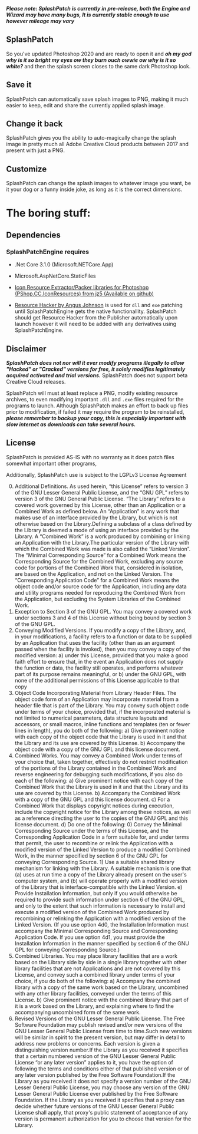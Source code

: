 ***Please note: SplashPatch is currently in pre-release, both the Engine and Wizard may have many bugs, It is currently stable enough to use however mileage may vary***

## SplashPatch
So you've updated Photoshop 2020 and are ready to open it and ***oh my god why is it so bright my eyes ow they burn ouch owwie ow why is it so white?*** and then the splash screen closes to the same dark Photoshop look.
## Save it
SplashPatch can automatically save splash images to PNG, making it much easier to keep, edit and share the currently applied splash image. 
## Change it back
SplashPatch gives you the ability to auto-magically change the splash image in pretty much all Adobe Creative Cloud products between 2017 and present with just a PNG.
## Customize
SplashPatch can change the splash images to whatever image you want, be it your dog or a funny inside joke, as long as it is the correct dimensions.

# The boring stuff:

## Dependencies

### SplashPatchEngine requires

- .Net Core 3.1.0 (Microsoft.NETCore.App)
- Microsoft.AspNetCore.StaticFiles
- [Icon Resource Extractor/Packer libraries for Photoshop (PShop.CC.IconResources) from jz5 (Available on github)](https://github.com/jz5/pshop)

- [Resource Hacker by Angus Johnson](http://www.angusj.com/resourcehacker/) is used for `dll` and `exe` patching until SplashPatchEngine gets the native functionallity. SplashPatch should get Resource Hacker from the Publisher automatically upon launch however it will need to be added with any derivatives using SplashPatchEngine.

## Disclaimer
***SplashPatch does not nor will it ever modify programs illegally to allow "Hacked" or "Cracked" versions for free, it solely modifies legitimately acquired activated and trial versions.*** SplashPatch does not support beta Creative Cloud releases.

SplashPatch will must at least replace a PNG, modify existing resource archives, to even modifying important `.dll` and `.exe` files required for the programs to launch. Although SplashPatch makes an effort to back up files prior to modification, if failed it may require the program to be reinstalled, ***please remember to backup your copy, this is especially important with slow internet as downloads can take several hours.***

## License

SplashPatch is provided AS-IS with no warranty as it does patch files somewhat important other programs,

Additionally, SplashPatch use is subject to the LGPLv3 License Agreement

 0. Additional Definitions.
As used herein, “this License” refers to version 3 of the GNU Lesser General Public License, and the “GNU GPL” refers to version 3 of the GNU General Public License.
“The Library” refers to a covered work governed by this License, other than an Application or a Combined Work as defined below.
An “Application” is any work that makes use of an interface provided by the Library, but which is not otherwise based on the Library.Defining a subclass of a class defined by the Library is deemed a mode of using an interface provided by the Library.
A “Combined Work” is a work produced by combining or linking an Application with the Library.The particular version of the Library with which the Combined Work was made is also called the “Linked Version”.
The “Minimal Corresponding Source” for a Combined Work means the Corresponding Source for the Combined Work, excluding any source code for portions of the Combined Work that, considered in isolation, are based on the Application, and not on the Linked Version.
The “Corresponding Application Code” for a Combined Work means the object code and/or source code for the Application, including any data and utility programs needed for reproducing the Combined Work from the Application, but excluding the System Libraries of the Combined Work.
 1. Exception to Section 3 of the GNU GPL.
You may convey a covered work under sections 3 and 4 of this License without being bound by section 3 of the GNU GPL.
 2. Conveying Modified Versions.
If you modify a copy of the Library, and, in your modifications, a facility refers to a function or data to be supplied by an Application that uses the facility (other than as an argument passed when the facility is invoked), then you may convey a copy of the modified version:
	a) under this License, provided that you make a good faith effort to ensure that, in the event an Application does not supply the function or data, the facility still operates, and performs whatever part of its purpose remains meaningful, or
	b) under the GNU GPL, with none of the additional permissions of this License applicable to that copy
 3. Object Code Incorporating Material from Library Header Files.
The object code form of an Application may incorporate material from a header file that is part of the Library. You may convey such object code under terms of your choice, provided that, if the incorporated material is not limited to numerical parameters, data structure layouts and accessors, or small macros, inline functions and templates (ten or fewer lines in length), you do both of the following:
	a) Give prominent notice with each copy of the object code that the Library is used in it and that the Library and its use are covered by this License.
	b) Accompany the object code with a copy of the GNU GPL and this license document.
 4. Combined Works.
You may convey a Combined Work under terms of your choice that, taken together, effectively do not restrict modification of the portions of the Library contained in the Combined Work and reverse engineering for debugging such modifications, if you also do each of the following:
	a) Give prominent notice with each copy of the Combined Work that the Library is used in it and that the Library and its use are covered by this License.
	b) Accompany the Combined Work with a copy of the GNU GPL and this license document.
	c) For a Combined Work that displays copyright notices during execution, include the copyright notice for the Library among these notices, as well as a reference directing the user to the copies of the GNU GPL and this license document.
	d) Do one of the following:
		0) Convey the Minimal Corresponding Source under the terms of this License, and the Corresponding Application Code in a form suitable for, and under terms that permit, the user to recombine or relink the Application with a modified version of the Linked Version to produce a modified Combined Work, in the manner specified by section 6 of the GNU GPL for conveying Corresponding Source.
		1) Use a suitable shared library mechanism for linking with the Library. A suitable mechanism is one that (a) uses at run time a copy of the Library already present on the user's computer system, and (b) will operate properly with a modified version of the Library that is interface-compatible with the Linked Version.
	e) Provide Installation Information, but only if you would otherwise be required to provide such information under section 6 of the GNU GPL, and only to the extent that such information is necessary to install and execute a modified version of the Combined Work produced by recombining or relinking the Application with a modified version of the Linked Version. (If you use option 4d0, the Installation Information must accompany the Minimal Corresponding Source and Corresponding Application Code. If you use option 4d1, you must provide the Installation Information in the manner specified by section 6 of the GNU GPL for conveying Corresponding Source.)
5. Combined Libraries.
You may place library facilities that are a work based on the Library side by side in a single library together with other library facilities that are not Applications and are not covered by this License, and convey such a combined library under terms of your choice, if you do both of the following:
	a) Accompany the combined library with a copy of the same work based on the Library, uncombined with any other library facilities, conveyed under the terms of this License.
	b) Give prominent notice with the combined library that part of it is a work based on the Library, and explaining where to find the accompanying uncombined form of the same work.
6. Revised Versions of the GNU Lesser General Public License.
The Free Software Foundation may publish revised and/or new versions of the GNU Lesser General Public License from time to time.Such new versions will be similar in spirit to the present version, but may differ in detail to address new problems or concerns.
Each version is given a distinguishing version number.If the Library as you received it specifies that a certain numbered version of the GNU Lesser General Public License “or any later version” applies to it, you have the option of following the terms and conditions either of that published version or of any later version published by the Free Software Foundation.If the Library as you received it does not specify a version number of the GNU Lesser General Public License, you may choose any version of the GNU Lesser General Public License ever published by the Free Software Foundation.
If the Library as you received it specifies that a proxy can decide whether future versions of the GNU Lesser General Public License shall apply, that proxy's public statement of acceptance of any version is permanent authorization for you to choose that version for the Library.
